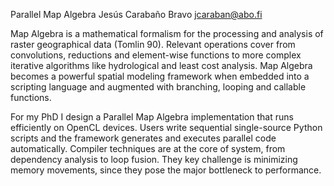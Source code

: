 Parallel Map Algebra
Jesús Carabaño Bravo <jcaraban@abo.fi>

Map Algebra is a mathematical formalism for the processing and analysis of raster geographical data (Tomlin 90). Relevant operations cover from convolutions, reductions and element-wise functions to more complex iterative algorithms like hydrological and least cost analysis. Map Algebra becomes a powerful spatial modeling framework when embedded into a scripting language and augmented with branching, looping and callable functions.

For my PhD I design a Parallel Map Algebra implementation that runs efficiently on OpenCL devices. Users write sequential single-source Python scripts and the framework generates and executes parallel code automatically. Compiler techniques are at the core of system, from dependency analysis to loop fusion. They key challenge is minimizing memory movements, since they pose the major bottleneck to performance.
